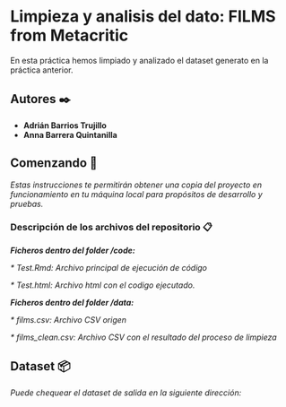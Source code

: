 # Limpieza y analisis del dato: FILMS from Metacritic
En esta práctica hemos limpiado y analizado el dataset generato en la práctica anterior.

## Autores ✒️

* **Adrián Barrios Trujillo** 
* **Anna Barrera Quintanilla**

## Comenzando 🚀

_Estas instrucciones te permitirán obtener una copia del proyecto en funcionamiento en tu máquina local para propósitos de desarrollo y pruebas._

### Descripción de los archivos del repositorio 📋
**_Ficheros dentro del folder /code:_**

_* Test.Rmd: Archivo principal de ejecución de código_

_* Test.html: Archivo html con el codigo ejecutado._

**_Ficheros dentro del folder /data:_**

_* films.csv: Archivo CSV origen_

_* films_clean.csv: Archivo CSV con el resultado del proceso de limpieza_

## Dataset 📦

_Puede chequear el dataset de salida en la siguiente dirección:_
